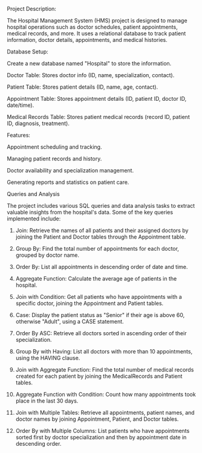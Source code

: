 Project Description:

The Hospital Management System (HMS) project is designed to manage hospital operations such as doctor schedules, patient appointments, medical records, and more. It uses a relational database to track patient information, doctor details, appointments, and medical histories.

Database Setup:

Create a new database named "Hospital" to store the information.

Doctor Table: Stores doctor info (ID, name, specialization, contact).

Patient Table: Stores patient details (ID, name, age, contact).

Appointment Table: Stores appointment details (ID, patient ID, doctor ID, date/time).

Medical Records Table: Stores patient medical records (record ID, patient ID, diagnosis, treatment).

Features:

Appointment scheduling and tracking.

Managing patient records and history.

Doctor availability and specialization management.

Generating reports and statistics on patient care. 

Queries and Analysis

The project includes various SQL queries and data analysis tasks to extract valuable insights from the hospital's data. Some of the key queries implemented include:

1. Join: Retrieve the names of all patients and their assigned doctors by joining the Patient and Doctor tables through the Appointment table.


2. Group By: Find the total number of appointments for each doctor, grouped by doctor name.


3. Order By: List all appointments in descending order of date and time.


4. Aggregate Function: Calculate the average age of patients in the hospital.


5. Join with Condition: Get all patients who have appointments with a specific doctor, joining the Appointment and Patient tables.


6. Case: Display the patient status as "Senior" if their age is above 60, otherwise "Adult", using a CASE statement.


7. Order By ASC: Retrieve all doctors sorted in ascending order of their specialization.


8. Group By with Having: List all doctors with more than 10 appointments, using the HAVING clause.


9. Join with Aggregate Function: Find the total number of medical records created for each patient by joining the MedicalRecords and Patient tables.


10. Aggregate Function with Condition: Count how many appointments took place in the last 30 days.


11. Join with Multiple Tables: Retrieve all appointments, patient names, and doctor names by joining Appointment, Patient, and Doctor tables.


12. Order By with Multiple Columns: List patients who have appointments sorted first by doctor specialization and then by appointment date in descending order.





